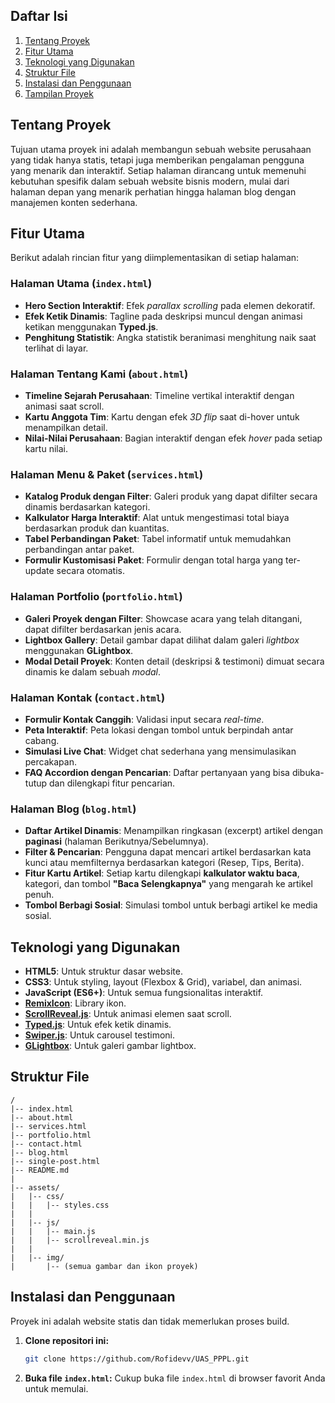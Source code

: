 ## Daftar Isi

1.  [Tentang Proyek](https://www.google.com/search?q=%23tentang-proyek)
2.  [Fitur Utama](https://www.google.com/search?q=%23fitur-utama)
3.  [Teknologi yang Digunakan](https://www.google.com/search?q=%23teknologi-yang-digunakan)
4.  [Struktur File](https://www.google.com/search?q=%23struktur-file)
5.  [Instalasi dan Penggunaan](https://www.google.com/search?q=%23instalasi-dan-penggunaan)
6.  [Tampilan Proyek](https://www.google.com/search?q=%23tampilan-proyek)

## Tentang Proyek

Tujuan utama proyek ini adalah membangun sebuah website perusahaan yang tidak hanya statis, tetapi juga memberikan pengalaman pengguna yang menarik dan interaktif. Setiap halaman dirancang untuk memenuhi kebutuhan spesifik dalam sebuah website bisnis modern, mulai dari halaman depan yang menarik perhatian hingga halaman blog dengan manajemen konten sederhana.

## Fitur Utama

Berikut adalah rincian fitur yang diimplementasikan di setiap halaman:

### Halaman Utama (`index.html`)

  - **Hero Section Interaktif**: Efek *parallax scrolling* pada elemen dekoratif.
  - **Efek Ketik Dinamis**: Tagline pada deskripsi muncul dengan animasi ketikan menggunakan **Typed.js**.
  - **Penghitung Statistik**: Angka statistik beranimasi menghitung naik saat terlihat di layar.

### Halaman Tentang Kami (`about.html`)

  - **Timeline Sejarah Perusahaan**: Timeline vertikal interaktif dengan animasi saat scroll.
  - **Kartu Anggota Tim**: Kartu dengan efek *3D flip* saat di-hover untuk menampilkan detail.
  - **Nilai-Nilai Perusahaan**: Bagian interaktif dengan efek *hover* pada setiap kartu nilai.

### Halaman Menu & Paket (`services.html`)

  - **Katalog Produk dengan Filter**: Galeri produk yang dapat difilter secara dinamis berdasarkan kategori.
  - **Kalkulator Harga Interaktif**: Alat untuk mengestimasi total biaya berdasarkan produk dan kuantitas.
  - **Tabel Perbandingan Paket**: Tabel informatif untuk memudahkan perbandingan antar paket.
  - **Formulir Kustomisasi Paket**: Formulir dengan total harga yang ter-update secara otomatis.

### Halaman Portfolio (`portfolio.html`)

  - **Galeri Proyek dengan Filter**: Showcase acara yang telah ditangani, dapat difilter berdasarkan jenis acara.
  - **Lightbox Gallery**: Detail gambar dapat dilihat dalam galeri *lightbox* menggunakan **GLightbox**.
  - **Modal Detail Proyek**: Konten detail (deskripsi & testimoni) dimuat secara dinamis ke dalam sebuah *modal*.

### Halaman Kontak (`contact.html`)

  - **Formulir Kontak Canggih**: Validasi input secara *real-time*.
  - **Peta Interaktif**: Peta lokasi dengan tombol untuk berpindah antar cabang.
  - **Simulasi Live Chat**: Widget chat sederhana yang mensimulasikan percakapan.
  - **FAQ Accordion dengan Pencarian**: Daftar pertanyaan yang bisa dibuka-tutup dan dilengkapi fitur pencarian.

### Halaman Blog (`blog.html`)

  - **Daftar Artikel Dinamis**: Menampilkan ringkasan (excerpt) artikel dengan **paginasi** (halaman Berikutnya/Sebelumnya).
  - **Filter & Pencarian**: Pengguna dapat mencari artikel berdasarkan kata kunci atau memfilternya berdasarkan kategori (Resep, Tips, Berita).
  - **Fitur Kartu Artikel**: Setiap kartu dilengkapi **kalkulator waktu baca**, kategori, dan tombol **"Baca Selengkapnya"** yang mengarah ke artikel penuh.
  - **Tombol Berbagi Sosial**: Simulasi tombol untuk berbagi artikel ke media sosial.

## Teknologi yang Digunakan

  - **HTML5**: Untuk struktur dasar website.
  - **CSS3**: Untuk styling, layout (Flexbox & Grid), variabel, dan animasi.
  - **JavaScript (ES6+)**: Untuk semua fungsionalitas interaktif.
  - **[RemixIcon](https://remixicon.com/)**: Library ikon.
  - **[ScrollReveal.js](https://scrollrevealjs.org/)**: Untuk animasi elemen saat scroll.
  - **[Typed.js](https://github.com/mattboldt/typed.js/)**: Untuk efek ketik dinamis.
  - **[Swiper.js](https://swiperjs.com/)**: Untuk carousel testimoni.
  - **[GLightbox](https://biati-digital.github.io/glightbox/)**: Untuk galeri gambar lightbox.

## Struktur File

```
/
|-- index.html
|-- about.html
|-- services.html
|-- portfolio.html
|-- contact.html
|-- blog.html
|-- single-post.html
|-- README.md
|
|-- assets/
|   |-- css/
|   |   |-- styles.css
|   |
|   |-- js/
|   |   |-- main.js
|   |   |-- scrollreveal.min.js
|   |
|   |-- img/
|       |-- (semua gambar dan ikon proyek)
```

## Instalasi dan Penggunaan

Proyek ini adalah website statis dan tidak memerlukan proses build.

1.  **Clone repositori ini:**
    ```bash
    git clone https://github.com/Rofidevv/UAS_PPPL.git
    ```
2.  **Buka file `index.html`:**
    Cukup buka file `index.html` di browser favorit Anda untuk memulai.
